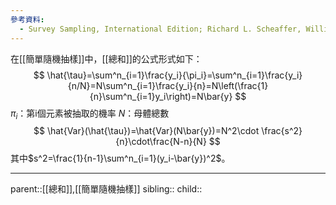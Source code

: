 ```yaml
---
參考資料:
  - Survey Sampling, International Edition; Richard L. Scheaffer, William Mendenhall. III
---
```

在[[簡單隨機抽樣]]中，[[總和]]的公式形式如下：
$$
\hat{\tau}=\sum^n_{i=1}\frac{y_i}{\pi_i}=\sum^n_{i=1}\frac{y_i}{n/N}=N\sum^n_{i=1}\frac{y_i}{n}=N\left(\frac{1}{n}\sum^n_{i=1}y_i\right)=N\bar{y}
$$
$\pi_i$：第i個元素被抽取的機率
$N$：母體總數
$$
\hat{Var}(\hat{\tau})=\hat{Var}(N\bar{y})=N^2\cdot \frac{s^2}{n}\cdot\frac{N-n}{N}
$$
其中$s^2=\frac{1}{n-1}\sum^n_{i=1}(y_i-\bar{y})^2$。
- - -
parent::[[總和]],[[簡單隨機抽樣]]
sibling::
child::